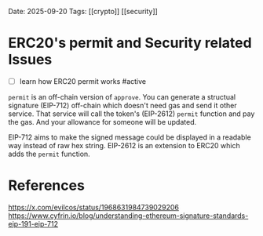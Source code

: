 Date: 2025-09-20
Tags: [[crypto]] [[security]]

# ERC20's permit and Security related Issues

- [ ] learn how ERC20 permit works #active 

`permit` is an off-chain version of `approve`. You can generate a structual signature (EIP-712) off-chain which doesn't need gas and send it other service. That service will call the token's (EIP-2612) `permit` function and pay the gas. And your allowance for someone will be updated.

EIP-712 aims to make the signed message  could be displayed in a readable way instead of raw hex string.
EIP-2612 is an extension to ERC20 which adds the `permit` function.

# References
https://x.com/evilcos/status/1968631984739029206
https://www.cyfrin.io/blog/understanding-ethereum-signature-standards-eip-191-eip-712
